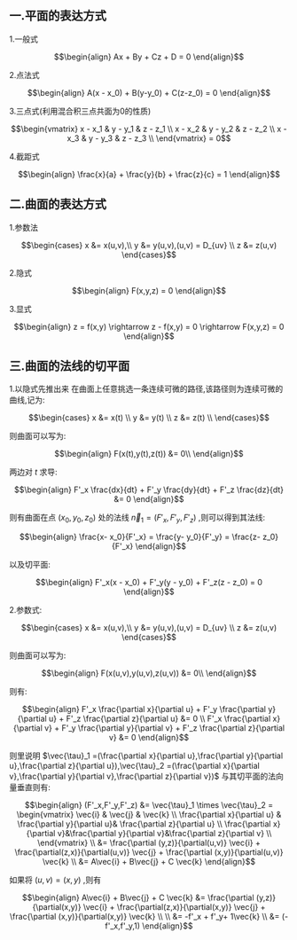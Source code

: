 ## 一.平面的表达方式
1.一般式

$$\begin{align}
    Ax + By + Cz + D = 0
\end{align}$$

2.点法式

$$\begin{align}
    A(x - x_0) + B(y-y_0) + C(z-z_0) = 0
\end{align}$$

3.三点式(利用混合积三点共面为0的性质)

$$\begin{vmatrix}
    x - x_1 & y - y_1 & z - z_1 \\
    x - x_2 & y - y_2 & z - z_2 \\
    x - x_3 & y - y_3 & z - z_3 \\
\end{vmatrix} = 0$$

4.截距式

$$\begin{align}
    \frac{x}{a} + \frac{y}{b} + \frac{z}{c} = 1
\end{align}$$

## 二.曲面的表达方式
1.参数法

$$\begin{cases}
    x &= x(u,v),\\
    y &= y(u,v),(u,v) = D_{uv} \\
    z &= z(u,v)
\end{cases}$$

2.隐式

$$\begin{align}
    F(x,y,z) = 0
\end{align}$$

3.显式

$$\begin{align}
    z = f(x,y) \rightarrow z - f(x,y) = 0 \rightarrow F(x,y,z) = 0
\end{align}$$



## 三.曲面的法线的切平面
1.以隐式先推出来
在曲面上任意挑选一条连续可微的路径,该路径则为连续可微的曲线,记为:

$$\begin{cases}
    x &= x(t) \\
    y &= y(t) \\
    z &= z(t) \\
\end{cases}$$

则曲面可以写为:

$$\begin{align}
    F(x(t),y(t),z(t)) &= 0\\
\end{align}$$

两边对 $t$ 求导:

$$\begin{align}
        F'_x \frac{dx}{dt} + F'_y \frac{dy}{dt} + F'_z \frac{dz}{dt} &= 0 
\end{align}$$

则有曲面在点 $(x_0,y_0,z_0)$ 处的法线 $\vec{n}_1 = (F'_x,F'_y,F'_z)$ ,则可以得到其法线:

$$\begin{align}
    \frac{x- x_0}{F'_x} = \frac{y- y_0}{F'_y} = \frac{z- z_0}{F'_x}
\end{align}$$

以及切平面:

$$\begin{align}
    F'_x(x - x_0)  + F'_y(y - y_0) + F'_z(z - z_0) = 0
\end{align}$$


2.参数式:

$$\begin{cases}
    x &= x(u,v),\\
    y &= y(u,v),(u,v) = D_{uv} \\
    z &= z(u,v)
\end{cases}$$

则曲面可以写为:

$$\begin{align}
    F(x(u,v),y(u,v),z(u,v)) &= 0\\
\end{align}$$

则有:

$$\begin{align}
    F'_x \frac{\partial x}{\partial u} + F'_y \frac{\partial y}{\partial u} + F'_z \frac{\partial z}{\partial u} &= 0 \\
    F'_x \frac{\partial x}{\partial v} + F'_y \frac{\partial y}{\partial v} + F'_z \frac{\partial z}{\partial v} &= 0
\end{align}$$

则里说明 $\vec{\tau}_1 =(\frac{\partial x}{\partial u},\frac{\partial y}{\partial u},\frac{\partial z}{\partial u}),\vec{\tau}_2 =(\frac{\partial x}{\partial v},\frac{\partial y}{\partial v},\frac{\partial z}{\partial v})$ 与其切平面的法向量垂直则有:

$$\begin{align}
    (F'_x,F'_y,F'_z) &= \vec{\tau}_1 \times \vec{\tau}_2 = \begin{vmatrix}
        \vec{i} & \vec{j} & \vec{k} \\
        \frac{\partial x}{\partial u} & \frac{\partial y}{\partial u}& \frac{\partial z}{\partial u} \\
        \frac{\partial x}{\partial v}&\frac{\partial y}{\partial v}&\frac{\partial z}{\partial v}  \\
    \end{vmatrix} \\
    &= \frac{\partial (y,z)}{\partial(u,v)} \vec{i} + \frac{\partial(z,x)}{\partial(u,v)} \vec{j} + \frac{\partial (x,y)}{\partial(u,v)} \vec{k} \\
    &= A\vec{i}  + B\vec{j} + C \vec{k}
\end{align}$$

如果将 $(u,v) = (x,y)$ ,则有

$$\begin{align}
    A\vec{i}  + B\vec{j} + C \vec{k} &= \frac{\partial (y,z)}{\partial(x,y)} \vec{i} + \frac{\partial(z,x)}{\partial(x,y)} \vec{j} + \frac{\partial (x,y)}{\partial(x,y)} \vec{k} \\ \\
    &=  -f'_x + f'_y+ 1\vec{k} \\
    &= (-f'_x,f'_y,1)
\end{align}$$